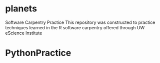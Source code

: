 # planets
Software Carpentry Practice
This repository was constructed to practice techniques learned in the R software carpentry offered through UW eScience Institute
# PythonPractice

